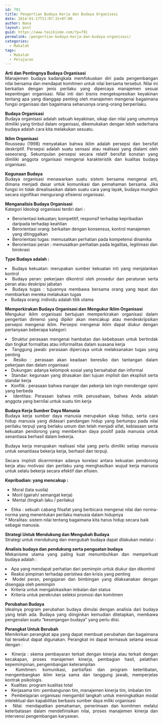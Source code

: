```yaml
---
id: 791
title: Pengertian Budaya Kerja dan Budaya Organisasi
date: 2014-01-17T11:07:31+07:00
author: Nana
layout: post
guid: https://www.tasikisme.com/?p=791
permalink: /pengertian-budaya-kerja-dan-budaya-organisasi/
categories:
  - Makalah
tags:
  - Makalah
  - Pelajaran
---
```

<p style="text-align: justify;">
  <strong>Arti dan Pentingnya Budaya Organisasi</strong><br /> Manajemen budaya kadangkala memfokuskan diri pada pengembangan nilai bersama dan mendapat komitmen untuk nilai bersama tersebut. Nilai ini berkaitan dengan jenis perilaku yang dipercaya manajemen sesuai kepentingan organisasi. Nilai inti dari bisnis mengekspresikan keyakinan tentang apa yang dianggap penting oleh manajemen mengenai bagaimana fungsi organisasi dan bagaimana seharusnya orang-orang berperilaku.
</p>

<p style="text-align: justify;">
  <strong>Budaya Organisasi</strong><br /> Budaya organisasi adalah sebuah keyakinan, sikap dan nilai yang umumnya dimiliki yang timbul dalam organisasi, dikemukakan dengan lebih sederhana budaya adalah cara kita melakukan sesuatu.
</p>

<p style="text-align: justify;">
  <strong>Iklim Organisasi</strong><br /> Rousseau (1998) menyatakan bahwa iklim adalah persepsi dan bersifat deskriptif. Persepsi adalah suatu sensasi atau realisasi yang dialami oleh seseorang. Sekumpulan persepsi secara relatif bersifat konstan yang dimiliki anggota organisasi mengenai karakteristik dan kualitas budaya organisasi.
</p>

<p style="text-align: justify;">
  <strong>Kegunaan Budaya</strong><br /> Budaya organisasi menawarkan suatu sistem bersama mengenai arti, dimana menjadi dasar untuk komunikasi dan pemahaman bersama. Jika fungsi ini tidak direalisasikan dalam suatu cara yang layak, budaya mungkin secara signifikan mengurangi efisiensi organisasi.
</p>

<p style="text-align: justify;">
  <strong>Menganalisis Budaya Organisasi</strong><br /> Kategori Ideologi organisasi terdiri dari :
</p>

  * Berorientasi kekuatan; kompetitif, responsif terhadap kepribadian daripada terhadap keahlian
  * Berorientasi orang: berkaitan dengan konsensus, kontrol manajemen yang ditinggalkan
  * Berorientasi tugas: memusatkan perhatian pada kompetensi dinamika
  * Berorientasi peran : memusatkan perhatian pada legalitas, legitimasi dan birokrasi

 **Type Budaya adalah :**

<li style="text-align: justify;">
  Budaya kekuatan: merupakan sumber kekuatan inti yang menjalankan kontrol
</li>
<li style="text-align: justify;">
  Budaya peran: pekerjaan dikontrol oleh prosedur dan peraturan serta peran atau deskripsi jabatan
</li>
<li style="text-align: justify;">
  Budaya tugas : tujuannya membawa bersama orang yang tepat dan membiarkan mereka melakukan tugas
</li>
<li style="text-align: justify;">
  Budaya orang: individu adalah titik utama
</li>

<p style="text-align: justify;">
  <strong>Memperkirakan Budaya Organisasi dan Mengukur Iklim Organisasi</strong><br /> Mengukur iklim organisasi bertujuan memperkirakan organisasi dalam pengertian dimensi yang dipikir akan mencakup atau mendeskripsikan persepsi mengenai iklim. Persepsi mengenai iklim dapat diukur dengan pertanyaan beberapa kategori:<!--more-->
</p>

<li style="text-align: justify;">
  Struktur perasaan mengenai hambatan dan kebebasan untuk bertindak dan tingkat formalitas atau informalitas dalam suasana kerja
</li>
<li style="text-align: justify;">
  Tanggung jawab: perasaan dipercaya untuk melaksanakan tugas yang penting
</li>
<li style="text-align: justify;">
  Resiko : perasaan akan keadaan beresiko dan tantangan dalam pekerjaan dan dalam organisasi
</li>
<li style="text-align: justify;">
  Dukungan: adanya kelompok sosial yang bersahabat dan informal
</li>
<li style="text-align: justify;">
  Standar: kegunaan yang dirasakan dari tujuan implisit dan eksplisit serta standar kerja
</li>
<li style="text-align: justify;">
  Konflik : perasaan bahwa manajer dan pekerja lain ingin mendengar opini yang berbeda
</li>
<li style="text-align: justify;">
  Identitas: Perasaan bahwa milik perusahaan, bahwa Anda adalah anggota yang bernilai untuk suatu tim kerja
</li>

<p style="text-align: justify;">
  <strong>Budaya Kerja Sumber Daya Manusia</strong><br /> Budaya kerja sumber daya manusia merupakan sikap hidup, serta cara hidup manusia yang didasari pandangan hidup yang bertumpu pada nilai perilaku terpuji yang berlaku umum dan telah menjadi sifat, kebiasaan serta kekuatan pendorong yang memberikan daya positif pada manusia untuk senantiasa berhasil dalam bekerja.
</p>

<p style="text-align: justify;">
  Budaya kerja merupakan realisasi nilai yang perlu dimiliki setiap manusia untuk senantiasa bekerja kerja, berhasil dan terpuji.
</p>

<p style="text-align: justify;">
  Secara implisit dicerminkan adanya korelasi antara kekuatan pendorong kerja atau motivasi dan perilaku yang menghasilkan wujud kerja manusia untuk selalu bekerja secara efektif dan efisien.
</p>

<p style="text-align: justify;">
  <strong>Kepribadian: yang mencakup :</strong>
</p>

  * Moral (tata susila)
  * Moril (gairah/ semangat kerja)
  * Mental (tingkah laku / perilaku)
<li style="text-align: justify;">
  Etika : sebuah cabang filsafat yang berbicara mengenai nilai dan norma-norma yang menentukan perilaku manusia dalam hidupnya
</li>
  * Moralitas: sistem nilai tentang bagaimana kita harus hidup secara baik sebagai manusia.

<p style="text-align: justify;">
  <strong>Strategi Untuk Mendukung dan Mengubah Budaya</strong><br /> Strategi untuk mendukung dan mengubah budaya dapat dilakukan melalui :
</p>

<p style="text-align: justify;">
  <strong>Analisis budaya dan pendukung serta penguatan budaya</strong><br /> Mekanisme utama yang paling kuat menumbuhkan dan memperkuat budaya adalah :
</p>

<li style="text-align: justify;">
  Apa yang mendapat perhatian dari pemimpin untuk diukur dan dikontrol
</li>
<li style="text-align: justify;">
  Reaksi pimpinan terhadap peristiwa dan krisis yang penting
</li>
<li style="text-align: justify;">
  Model peran, pengajaran dan bimbingan yang dilaksanakan dengan disengaja oleh pemimpin
</li>
<li style="text-align: justify;">
  Kriteria untuk mengalokasikan imbalan dan status
</li>
<li style="text-align: justify;">
  Kriteria untuk perekrutan seleksi promosi dan komitmen
</li>

<p style="text-align: justify;">
  <strong> Perubahan Budaya</strong><br /> Idealnya program perubahan budaya dimulai dengan analisia dari budaya yang telah ada. Budaya yang diinginkan kemudian ditetapkan, membawa pengenalan suatu “kesenjangan budaya” yang perlu diisi.
</p>

<p style="text-align: justify;">
  <strong>Perangkat Untuk Berubah</strong><br /> Memikirkan perangkat apa yang dapat membuat perubahan dan bagaimana hal tersebut dapat digunakan. Perangkat ini dapat termasuk selama sesuai dengan :
</p>

<li style="text-align: justify;">
  Kinerja : skema pembayaran terkait dengan kinerja atau terkait dengan kecakapan, proses manajemen kinerja, pembagian hasil, pelatihan kepemimpinan, pengembangan keterampilan
</li>
<li style="text-align: justify;">
  Komitmen: komunikasi, partisifasi dan program keterlibatan, mengembangkan iklim kerja sama dan tanggung jawab, memperjelas kontrak psikologis.
</li>
<li style="text-align: justify;">
  Kualitas: program kualitas total
</li>
<li style="text-align: justify;">
  Kerjasama tim: pembangunan tim, manajemen kinerja tim, imbalan tim
</li>
<li style="text-align: justify;">
  Pembelajaran organisasi mengambil langkah untuk meningkatkan modal intelektual dan kapabilitas berbasis sumber daya miliki organisasi
</li>
<li style="text-align: justify;">
  Nilai: mendapatkan pemahaman, penerimaan dan komitmen melalui keterbatasan dalam mendefinisikan nilai, proses manajemen kinerja dan intervensi pengembangan karyawan.
</li>